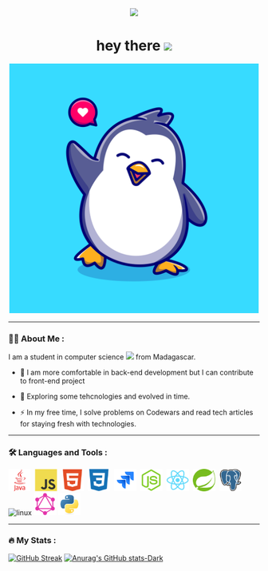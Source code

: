 <div align="center">
    <img src="https://media.giphy.com/media/2IudUHdI075HL02Pkk/giphy.gif" width="150"/>
    <h1>
        hey there
        <img src="https://media.giphy.com/media/hvRJCLFzcasrR4ia7z/giphy.gif" width="30px"/>
    </h1>   
</div>
<div align="center">
  <img src="./img/4900_10_04.jpg" width="500" height="500"/>
</div>

---

### :man_technologist: About Me :
I am a student in computer science  <img src="https://media.giphy.com/media/WUlplcMpOCEmTGBtBW/giphy.gif" width="30"> from Madagascar.

- :telescope: I am more comfortable in back-end development but I can contribute to front-end project

- :seedling: Exploring some tehcnologies and evolved in time.

- :zap: In my free time, I solve problems on Codewars and read tech articles for staying fresh with technologies.

---

### :hammer_and_wrench: Languages and Tools :
<div>
    <img src="https://github.com/devicons/devicon/blob/master/icons/java/java-plain-wordmark.svg"   title="java" width="45" height="45"/>&nbsp;
    <img src="https://github.com/devicons/devicon/blob/master/icons/javascript/javascript-original.svg" title="javascript" width="45" height="45"/>&nbsp;
    <img src="https://github.com/devicons/devicon/blob/master/icons/html5/html5-plain.svg" title="html5" width="45" height="45"/>&nbsp;
    <img src="https://github.com/devicons/devicon/blob/master/icons/css3/css3-plain.svg" title="css3" width="45" height="45"/>&nbsp;
    <img src="https://github.com/devicons/devicon/blob/master/icons/jira/jira-original.svg" title="jira" height="45" width="45"/>&nbsp;
    <img src="https://github.com/devicons/devicon/blob/master/icons/nodejs/nodejs-original.svg" title="nodejs" height="45" width="45"/>&nbsp;
    <img src="https://github.com/devicons/devicon/blob/master/icons/react/react-original.svg" title="react" height="45" width="45"/>&nbsp;
    <img src="https://github.com/devicons/devicon/blob/master/icons/spring/spring-original.svg" title="spring" height="45" width="45"/>&nbsp;
    <img src="https://github.com/devicons/devicon/blob/master/icons/postgresql/postgresql-original.svg" title="postgresql" height="45" width="45"/>&nbsp;
    <img src="https://cdn.jsdelivr.net/gh/devicons/devicon/icons/linux/linux-original.svg" alt="linux" width="45" height="45"/> 
    <img src="https://github.com/devicons/devicon/blob/master/icons/graphql/graphql-plain.svg" alt="graphql"  width="45" height="45"/>
    <img src="https://github.com/devicons/devicon/blob/master/icons/python/python-original.svg" alt="graphql"  width="45" height="45"/>
</div>

---

### :fire: My Stats :
[![GitHub Streak](http://github-readme-streak-stats.herokuapp.com?user=haritianaadriano&theme=dark&background=000012)](https://git.io/streak-stats)
[![Anurag's GitHub stats-Dark](https://github-readme-stats.vercel.app/api?username=haritianaadriano&show_icons=true&theme=dark#gh-dark-mode-only)](https://github.com/anuraghazra/github-readme-stats#gh-dark-mode-only)

<!--
**haritianaadriano/haritianaadriano** is a ✨ _special_ ✨ repository because its `README.md` (this file) appears on your GitHub profile.

Here are some ideas to get you started:

- 🔭 I’m currently working on ...
- 🌱 I’m currently learning ...
- 👯 I’m looking to collaborate on ...
- 🤔 I’m looking for help with ...
- 💬 Ask me about ...
- 📫 How to reach me: ...
- 😄 Pronouns: ...
- ⚡ Fun fact: ...
-->
